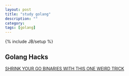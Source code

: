```yaml
---
layout: post
title: "study golang"
description: ""
category: 
tags: [golang]
---
```

{% include JB/setup %}

## Golang Hacks

[SHRINK YOUR GO BINARIES WITH THIS ONE WEIRD TRICK](https://blog.filippo.io/shrink-your-go-binaries-with-this-one-weird-trick/)


